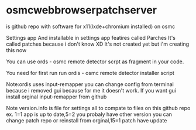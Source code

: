 # osmcwebbrowserpatchserver
is github repo with software for
x11(lxde+chromium installed) on osmc

Settings app
And installable in settings app featires called
Parches 
It's called patches because i don't know XD
It's not created yet but i'm creating
this now

You can use ords - osmc remote detector scrpt
as fragment in your code.

You need for first run run ordis - osmc
remote detector installer script

Note:ordis uses input-remapper you can change
config from terminal because i removed gui
because for me it doesn't work. If you want
gui install orginal input-remapper from github

Note version.info is file for settings
all to compate to files on this github
repo ex. 1=1 app is up to date,5=2 you probaly
have other version you can change patch repo
or reinstall from orginal,15=1 patch have update
